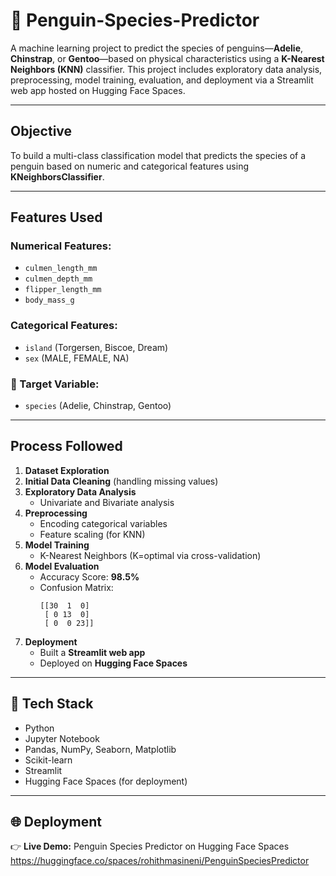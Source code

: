 # 🐧 Penguin-Species-Predictor

A machine learning project to predict the species of penguins—**Adelie**, **Chinstrap**, or **Gentoo**—based on physical characteristics using a **K-Nearest Neighbors (KNN)** classifier. This project includes exploratory data analysis, preprocessing, model training, evaluation, and deployment via a Streamlit web app hosted on Hugging Face Spaces.

---

## Objective

To build a multi-class classification model that predicts the species of a penguin based on numeric and categorical features using **KNeighborsClassifier**.

---

## Features Used

### Numerical Features:
- `culmen_length_mm`
- `culmen_depth_mm`
- `flipper_length_mm`
- `body_mass_g`

### Categorical Features:
- `island` (Torgersen, Biscoe, Dream)
- `sex` (MALE, FEMALE, NA)

### 🎯 Target Variable:
- `species` (Adelie, Chinstrap, Gentoo)

---

## Process Followed

1. **Dataset Exploration**
2. **Initial Data Cleaning** (handling missing values)
3. **Exploratory Data Analysis**
   - Univariate and Bivariate analysis
4. **Preprocessing**
   - Encoding categorical variables
   - Feature scaling (for KNN)
5. **Model Training**
   - K-Nearest Neighbors (K=optimal via cross-validation)
6. **Model Evaluation**
   - Accuracy Score: **98.5%**
   - Confusion Matrix:
     ```
     [[30  1  0]
      [ 0 13  0]
      [ 0  0 23]]
     ```
7. **Deployment**
   - Built a **Streamlit web app**
   - Deployed on **Hugging Face Spaces**
  
---

## 🧰 Tech Stack

- Python
- Jupyter Notebook
- Pandas, NumPy, Seaborn, Matplotlib
- Scikit-learn
- Streamlit
- Hugging Face Spaces (for deployment)

---

## 🌐 Deployment

👉 **Live Demo:** Penguin Species Predictor on Hugging Face Spaces https://huggingface.co/spaces/rohithmasineni/PenguinSpeciesPredictor
